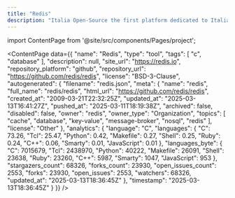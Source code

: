 ```yaml
---
title: "Redis"
description: "Italia Open-Source the first platform dedicated to Italian open-source world."
---
```

import ContentPage from '@site/src/components/Pages/project';

<ContentPage
    data={{
  "name": "Redis",
  "type": "tool",
  "tags": [
    "c",
    "database"
  ],
  "description": null,
  "site_url": "https://redis.io",
  "repository_platform": "github",
  "repository_url": "https://github.com/redis/redis",
  "license": "BSD-3-Clause",
  "autogenerated": {
    "filename": "redis.json",
    "meta": {
      "name": "redis",
      "full_name": "redis/redis",
      "html_url": "https://github.com/redis/redis",
      "created_at": "2009-03-21T22:32:25Z",
      "updated_at": "2025-03-13T16:41:27Z",
      "pushed_at": "2025-03-11T18:19:38Z",
      "archived": false,
      "disabled": false,
      "owner": "redis",
      "owner_type": "Organization",
      "topics": [
        "cache",
        "database",
        "key-value",
        "message-broker",
        "nosql",
        "redis"
      ],
      "license": "Other"
    },
    "analytics": {
      "language": "C",
      "languages": {
        "C": 73.26,
        "Tcl": 25.47,
        "Python": 0.42,
        "Makefile": 0.27,
        "Shell": 0.25,
        "Ruby": 0.24,
        "C++": 0.06,
        "Smarty": 0.01,
        "JavaScript": 0.01
      },
      "languages_byte": {
        "C": 7015679,
        "Tcl": 2438970,
        "Python": 40222,
        "Makefile": 26091,
        "Shell": 23638,
        "Ruby": 23260,
        "C++": 5987,
        "Smarty": 1047,
        "JavaScript": 953
      },
      "stargazers_count": 68326,
      "forks_count": 23930,
      "open_issues_count": 2553,
      "forks": 23930,
      "open_issues": 2553,
      "watchers": 68326,
      "updated_at": "2025-03-13T18:36:45Z"
    },
    "timestamp": "2025-03-13T18:36:45Z"
  }
}}
/>

